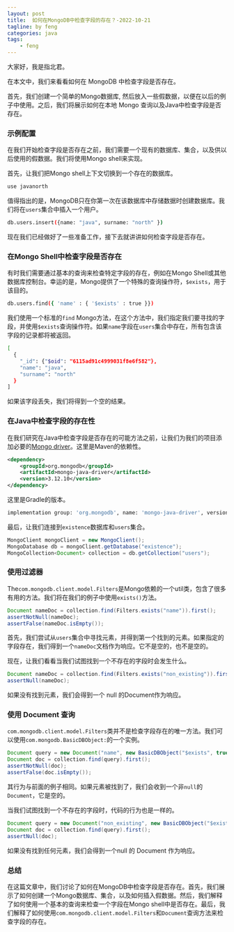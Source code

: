 ```yaml
---
layout: post
title:  如何在MongoDB中检查字段的存在？-2022-10-21
tagline: by feng
categories: java
tags: 
    - feng
---
```


大家好，我是指北君。

在本文中，我们来看看如何在 MongoDB 中检查字段是否存在。

首先，我们创建一个简单的Mongo数据库, 然后放入一些假数据，以便在以后的例子中使用。之后，我们将展示如何在本地 Mongo 查询以及Java中检查字段是否存在。
<!--more-->
### 示例配置

在我们开始检查字段是否存在之前，我们需要一个现有的数据库、集合，以及供以后使用的假数据。我们将使用Mongo shell来实现。

首先，让我们把Mongo shell上下文切换到一个存在的数据库。

```bash
use javanorth
```

值得指出的是，MongoDB只在你第一次在该数据库中存储数据时创建数据库。我们将在`users`集合中插入一个用户。

```bash
db.users.insert({name: "java", surname: "north" })
```

现在我们已经做好了一些准备工作，接下去就讲讲如何检查字段是否存在。

### 在Mongo Shell中检查字段是否存在

有时我们需要通过基本的查询来检查特定字段的存在，例如在Mongo Shell或其他数据库控制台。幸运的是，Mongo提供了一个特殊的查询操作符，`$exists`，用于该目的。

```bash
db.users.find({ 'name' : { '$exists' : true }})
```

我们使用一个标准的`find` Mongo方法，在这个方法中，我们指定我们要寻找的字段，并使用`$exists`查询操作符。如果`name`字段在`users`集合中存在，所有包含该字段的记录都将被返回。

```bash
[
  {
    "_id": {"$oid": "6115ad91c4999031f8e6f582"},
    "name": "java",
    "surname": "north"
  }
]
```

如果该字段丢失，我们将得到一个空的结果。

### 在Java中检查字段的存在性

在我们研究在Java中检查字段是否存在的可能方法之前，让我们为我们的项目添加必要的[Mongo driver](https://search.maven.org/search?q=a:mongo-java-driver%20AND%20g:org.mongodb)。这里是Maven的依赖性。

```xml
<dependency>
    <groupId>org.mongodb</groupId>
    <artifactId>mongo-java-driver</artifactId>
    <version>3.12.10</version>
</dependency>
```

这里是Gradle的版本。

```bash
implementation group: 'org.mongodb', name: 'mongo-java-driver', version: '3.12.10'
```

最后，让我们连接到`existence`数据库和`users`集合。

```java
MongoClient mongoClient = new MongoClient();
MongoDatabase db = mongoClient.getDatabase("existence");
MongoCollection<Document> collection = db.getCollection("users");
```

### 使用过滤器

The`com.mongodb.client.model.Filters`是Mongo依赖的一个util类，包含了很多有用的方法。我们将在我们的例子中使用`exists()`方法。

```java
Document nameDoc = collection.find(Filters.exists("name")).first();
assertNotNull(nameDoc);
assertFalse(nameDoc.isEmpty());
```

首先，我们尝试从`users`集合中寻找元素，并得到第一个找到的元素。如果指定的字段存在，我们得到一个`nameDoc`文档作为响应。它不是空的，也不是空的。

现在，让我们看看当我们试图找到一个不存在的字段时会发生什么。

```java
Document nameDoc = collection.find(Filters.exists("non_existing")).first();
assertNull(nameDoc);
```

如果没有找到元素，我们会得到一个 null 的Document作为响应。

### 使用 Document 查询

`com.mongodb.client.model.Filters`类并不是检查字段存在的唯一方法。我们可以使用`com.mongodb.BasicDBObject:`的一个实例。

```java
Document query = new Document("name", new BasicDBObject("$exists", true));
Document doc = collection.find(query).first();
assertNotNull(doc);
assertFalse(doc.isEmpty());
```

其行为与前面的例子相同。如果元素被找到了，我们会收到一个非`null`的`Document`，它是空的。

当我们试图找到一个不存在的字段时，代码的行为也是一样的。

```java
Document query = new Document("non_existing", new BasicDBObject("$exists", true));
Document doc = collection.find(query).first();
assertNull(doc);
```

如果没有找到任何元素，我们会得到一个null 的 Document 作为响应。

### 总结

在这篇文章中，我们讨论了如何在MongoDB中检查字段是否存在。首先，我们展示了如何创建一个Mongo数据库、集合，以及如何插入假数据。然后，我们解释了如何使用一个基本的查询来检查一个字段在Mongo shell中是否存在。最后，我们解释了如何使用`com.mongodb.client.model.Filters`和`Document`查询方法来检查字段的存在。
